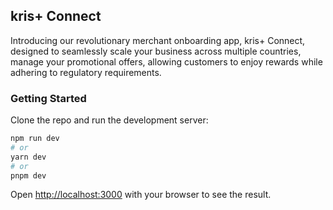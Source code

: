 ## kris+ Connect
Introducing our revolutionary merchant onboarding app, kris+ Connect, designed to seamlessly scale your business across multiple countries, manage your promotional offers, allowing customers to enjoy rewards while adhering to regulatory requirements. 


### Getting Started

Clone the repo and run the development server:

```bash
npm run dev
# or
yarn dev
# or
pnpm dev
```

Open [http://localhost:3000](http://localhost:3000) with your browser to see the result.


